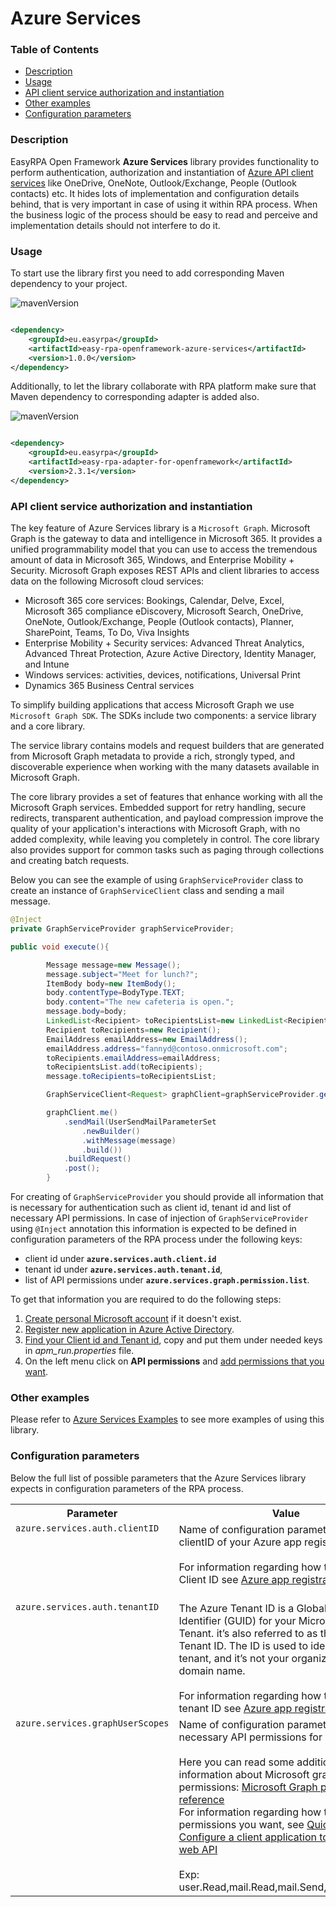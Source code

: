 # Azure Services

### Table of Contents

* [Description](#description)
* [Usage](#usage)
* [API client service authorization and instantiation](#api-client-service-authorization-and-instantiation)
* [Other examples](#other-examples)
* [Configuration parameters](#configuration-parameters)

### Description

EasyRPA Open Framework **Azure Services** library provides functionality to perform authentication, authorization and
instantiation of [Azure API client services](https://docs.microsoft.com/en-us/azure/app-service) like OneDrive, OneNote,
Outlook/Exchange, People (Outlook contacts) etc. It hides lots of implementation and configuration details behind, that
is very important in case of using it within RPA process. When the business logic of the process should be easy to read
and perceive and implementation details should not interfere to do it.

### Usage

To start use the library first you need to add corresponding Maven dependency to your project.

![mavenVersion](https://img.shields.io/maven-central/v/eu.easyrpa/easy-rpa-openframework-google-services)

```xml

<dependency>
    <groupId>eu.easyrpa</groupId>
    <artifactId>easy-rpa-openframework-azure-services</artifactId>
    <version>1.0.0</version>
</dependency>
```

Additionally, to let the library collaborate with RPA platform make sure that Maven dependency to corresponding adapter
is added also.

![mavenVersion](https://img.shields.io/maven-central/v/eu.easyrpa/easy-rpa-adapter-for-openframework)

```xml

<dependency>
    <groupId>eu.easyrpa</groupId>
    <artifactId>easy-rpa-adapter-for-openframework</artifactId>
    <version>2.3.1</version>
</dependency>
```

### API client service authorization and instantiation

The key feature of Azure Services library is a `Microsoft Graph`. Microsoft Graph is the gateway to data and
intelligence in Microsoft 365. It provides a unified programmability model that you can use to access the tremendous
amount of data in Microsoft 365, Windows, and Enterprise Mobility + Security. Microsoft Graph exposes REST APIs and
client libraries to access data on the following Microsoft cloud services:

* Microsoft 365 core services: Bookings, Calendar, Delve, Excel, Microsoft 365 compliance eDiscovery, Microsoft Search,
  OneDrive, OneNote, Outlook/Exchange, People (Outlook contacts), Planner, SharePoint, Teams, To Do, Viva Insights
* Enterprise Mobility + Security services: Advanced Threat Analytics, Advanced Threat Protection, Azure Active
  Directory, Identity Manager, and Intune
* Windows services: activities, devices, notifications, Universal Print
* Dynamics 365 Business Central services

To simplify building applications that access Microsoft Graph we use `Microsoft Graph SDK`. The SDKs include two
components: a service library and a core library.

The service library contains models and request builders that are generated from Microsoft Graph metadata to provide a
rich, strongly typed, and discoverable experience when working with the many datasets available in Microsoft Graph.

The core library provides a set of features that enhance working with all the Microsoft Graph services. Embedded support
for retry handling, secure redirects, transparent authentication, and payload compression improve the quality of your
application's interactions with Microsoft Graph, with no added complexity, while leaving you completely in control. The
core library also provides support for common tasks such as paging through collections and creating batch requests.

Below you can see the example of using `GraphServiceProvider` class to create an instance of `GraphServiceClient` class
and sending a mail message.

```java
@Inject
private GraphServiceProvider graphServiceProvider;

public void execute(){

        Message message=new Message();
        message.subject="Meet for lunch?";
        ItemBody body=new ItemBody();
        body.contentType=BodyType.TEXT;
        body.content="The new cafeteria is open.";
        message.body=body;
        LinkedList<Recipient> toRecipientsList=new LinkedList<Recipient>();
        Recipient toRecipients=new Recipient();
        EmailAddress emailAddress=new EmailAddress();
        emailAddress.address="fannyd@contoso.onmicrosoft.com";
        toRecipients.emailAddress=emailAddress;
        toRecipientsList.add(toRecipients);
        message.toRecipients=toRecipientsList;

        GraphServiceClient<Request> graphClient=graphServiceProvider.getGraphServiceClient();

        graphClient.me()
            .sendMail(UserSendMailParameterSet
                .newBuilder()
                .withMessage(message)
                .build())
            .buildRequest()
            .post();
        }
```  

For creating of `GraphServiceProvider` you should provide all information that is necessary for authentication such as
client id, tenant id and list of necessary API permissions. In case of injection of `GraphServiceProvider` using
`@Inject` annotation this information is expected to be defined in configuration parameters of the RPA process under the
following keys:

* client id under **`azure.services.auth.client.id`**
* tenant id under **`azure.services.auth.tenant.id`**,
* list of API permissions under **`azure.services.graph.permission.list`**.

To get that information you are required to do the following steps:

1. [Create personal Microsoft account][create_microsoft_account] if it doesn't exist.
2. [Register new application in Azure Active Directory][create_project_link].
3. [Find your Client id and Tenant id][create_project_link], copy and put them under needed keys in *apm_run.properties*
   file.
4. On the left menu click on **API permissions** and [add permissions that you want][enable_api].

[create_project_link]: https://docs.microsoft.com/en-us/graph/tutorials/java?tabs=aad&tutorial-step=1

[create_microsoft_account]: https://account.microsoft.com/account?lang=en-hk

[enable_api]: https://docs.microsoft.com/en-us/azure/active-directory/develop/quickstart-configure-app-access-web-apis

### Other examples

Please refer to [Azure Services Examples](../../examples#azure-services) to see more examples of using this library.

### Configuration parameters

Below the full list of possible parameters that the Azure Services library expects in configuration parameters of the
RPA process.
<table>
    <tr><th>Parameter</th><th>Value</th></tr>
    <tr><td valign="top"><code>azure.services.auth.clientID</code></td><td>
      Name of configuration parameter with clientID of your Azure app registration.<br>
      <br>
      For information regarding how to find your Client ID see 
      <a href="https://docs.microsoft.com/en-us/graph/tutorials/java?tabs=aad&tutorial-step=1">Azure app registration</a><br>
      <br>
    </td></tr>  
    <tr><td valign="top"><code>azure.services.auth.tenantID</code></td><td>
       The Azure Tenant ID is a Global Unique Identifier (GUID) for your Microsoft 365 Tenant.
        it’s also referred to as the Office 365 Tenant ID.
      The ID is used to identify your tenant, and it’s not your organization name or domain name.<br>
        <br>
        For information regarding how to find your tenant ID see 
        <a href="https://docs.microsoft.com/en-us/graph/tutorials/java?tabs=aad&tutorial-step=1">Azure app registration</a>
        section<br>        
    </td></tr>    
    <tr><td valign="top"><code>azure.services.graphUserScopes</code></td><td>
        Name of configuration parameter with list of necessary API permissions for your app.<br>  
        <br>
        Here you can read some additional information about Microsoft graph permissions:
        <a href="https://docs.microsoft.com/en-us/graph/permissions-reference">Microsoft Graph permissions reference</a>
        <br>
        For information regarding how to set specific permissions you want, see
        <a href="https://docs.microsoft.com/en-us/azure/active-directory/develop/quickstart-configure-app-access-web-apis">Quickstart: Configure a client application to access a web API</a><br>
        <br>
        Exp: user.Read,mail.Read,mail.Send,mail.readwrite 
    </td></tr>
</table> 

